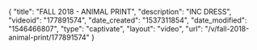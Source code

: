 {
    "title": "FALL 2018 - ANIMAL PRINT",
    "description": "INC DRESS",
    "videoid": "177891574",
    "date_created": "1537311854",
    "date_modified": "1546466807",
    "type": "captivate",
    "layout": "video",
    "url": "\/v\/fall-2018-animal-print\/177891574"
}